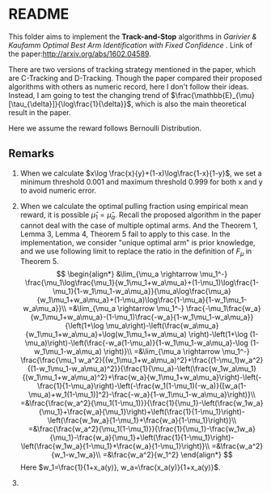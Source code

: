 # README

This folder aims to implement the **Track-and-Stop** algorithms in *Garivier \& Kaufamm Optimal Best Arm Identification with Fixed Confidence* . Link of the paper:http://arxiv.org/abs/1602.04589. 

There are two versions of tracking strategy mentioned in the paper, which are C-Tracking and D-Tracking. Though the paper compared their proposed algorithms with others as numeric record, here I don't follow their ideas. Instead, I am going to test the changing trend of $\frac{\mathbb{E}_{\mu}[\tau_{\delta}]}{\log\frac{1}{\delta}}$, which is also the main theoretical result in the paper.

Here we assume the reward follows Bernoulli Distribution.

## Remarks

1. When we calculate $x\log \frac{x}{y}+(1-x)\log\frac{1-x}{1-y}$, we set a minimum threshold 0.001 and maximum threshold 0.999 for both x and y to avoid numeric error.

2. When we calculate the optimal pulling fraction using empirical mean reward, it is possible $\hat{\mu}_1=\hat{\mu}_a$. Recall the proposed algorithm in the paper cannot deal with the case of multiple optimal arms. And the Theorem 1, Lemma 3, Lemma 4, Theorem 5 fail to apply to this case. In the implementation, we consider "unique optimal arm" is prior knowledge, and we use following limit to replace the ratio in the definition of $F_{\mu}$ in Theorem 5.
   $$
   \begin{align*}
   &\lim_{\mu_a \rightarrow \mu_1^-} \frac{\mu_1\log\frac{\mu_1}{w_1\mu_1+w_a\mu_a}+(1-\mu_1)\log\frac{1-\mu_1}{1-w_1\mu_1-w_a\mu_a}}{\mu_a\log\frac{\mu_a}{w_1\mu_1+w_a\mu_a}+(1-\mu_a)\log\frac{1-\mu_a}{1-w_1\mu_1-w_a\mu_a}}\\
   =&\lim_{\mu_a \rightarrow \mu_1^-} \frac{-\mu_1\frac{w_a}{w_1\mu_1+w_a\mu_a}-(1-\mu_1)\frac{-w_a}{1-w_1\mu_1-w_a\mu_a}}{\left(1+\log \mu_a\right)-\left(\frac{w_a\mu_a}{w_1\mu_1+w_a\mu_a}+\log(w_1\mu_1+w_a\mu_a) \right)-\left(1+\log (1-\mu_a)\right)-\left(\frac{-w_a(1-\mu_a)}{1-w_1\mu_1-w_a\mu_a}-\log (1-w_1\mu_1-w_a\mu_a) \right)}\\
   =&\lim_{\mu_a \rightarrow \mu_1^-} \frac{\frac{\mu_1 w_a^2}{(w_1\mu_1+w_a\mu_a)^2}+\frac{(1-\mu_1)w_a^2}{(1-w_1\mu_1-w_a\mu_a)^2}}{\frac{1}{\mu_a}-\left(\frac{w_1w_a\mu_1}{(w_1\mu_1+w_a\mu_a)^2}+\frac{w_a}{w_1\mu_1+w_a\mu_a}\right)-\left(-\frac{1}{1-\mu_a}\right)-\left(-\frac{w_1(1-\mu_1)(-w_a)}{[w_a(1-\mu_a)+w_1(1-\mu_1)]^2}-\frac{-w_a}{1-w_1\mu_1-w_a\mu_a}\right)}\\
   =&\frac{\frac{w_a^2}{\mu_1(1-\mu_1)}}{\frac{1}{\mu_1}-\left(\frac{w_1w_a}{\mu_1}+\frac{w_a}{\mu_1}\right)+\left(\frac{1}{1-\mu_1}\right)-\left(\frac{w_1w_a}{1-\mu_1}+\frac{w_a}{1-\mu_1}\right)}\\
   =&\frac{\frac{w_a^2}{\mu_1(1-\mu_1)}}{\frac{1}{\mu_1}-\frac{w_1w_a}{\mu_1}-\frac{w_a}{\mu_1}+\left(\frac{1}{1-\mu_1}\right)-\left(\frac{w_1w_a}{1-\mu_1}+\frac{w_a}{1-\mu_1}\right)}\\
   =&\frac{w_a^2}{w_1-w_1w_a}\\
   =&\frac{w_a^2}{w_1^2}
   \end{align*}
   $$
   Here $w_1=\frac{1}{1+x_a(y)}, w_a=\frac{x_a(y)}{1+x_a(y)}$.

3. 